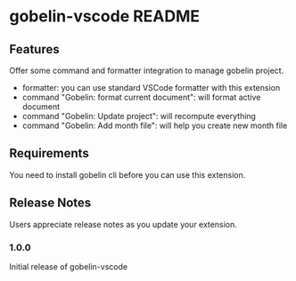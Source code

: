# gobelin-vscode README

## Features

Offer some command and formatter integration to manage gobelin project.

- formatter: you can use standard VSCode formatter with this extension
- command "Gobelin: format current document": will format active document
- command "Gobelin: Update project": will recompute everything
- command "Gobelin: Add month file": will help you create new month file

## Requirements

You need to install gobelin cli before you can use this extension.

## Release Notes

Users appreciate release notes as you update your extension.

### 1.0.0

Initial release of gobelin-vscode

